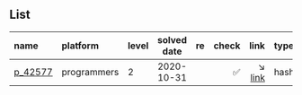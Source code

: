 ## List
| name                                      | platform    | level | solved date | re | check                | link                                                                                 | type             |
|:------------------------------------------|:------------|:------|:-----------:|:--:|---------------------:|-------------------------------------------------------------------------------------:|:-----------------|
| [p_42577](/programmers/2_level/42577.cpp) | programmers | 2     | 2020-10-31  |    | :white_check_mark:   | :arrow_lower_right: [link](https://programmers.co.kr/learn/courses/30/lessons/42577) | hash             |